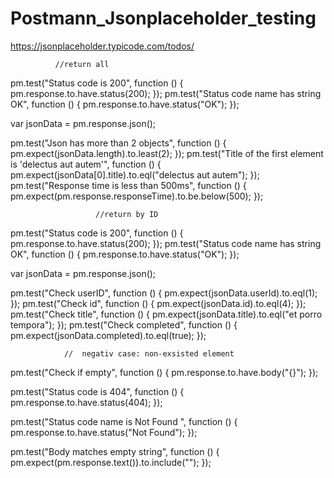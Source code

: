# Postmann_Jsonplaceholder_testing
https://jsonplaceholder.typicode.com/todos/

              //return all
pm.test("Status code is 200", function () {
    pm.response.to.have.status(200);
});
pm.test("Status code name has string OK", function () {
    pm.response.to.have.status("OK");
});

var jsonData = pm.response.json();

pm.test("Json has more than 2 objects", function () {
    pm.expect(jsonData.length).to.least(2);
});
pm.test("Title of the first element is 'delectus aut autem'", function () {
    pm.expect(jsonData[0].title).to.eql("delectus aut autem");
});
pm.test("Response time is less than 500ms", function () {
    pm.expect(pm.response.responseTime).to.be.below(500);
});

                       //return by ID
                       
pm.test("Status code is 200", function () {
    pm.response.to.have.status(200);
});
pm.test("Status code name has string OK", function () {
    pm.response.to.have.status("OK");
});


 var jsonData = pm.response.json();
 
pm.test("Check userID", function () {
   pm.expect(jsonData.userId).to.eql(1);
});
pm.test("Check id", function () {
   pm.expect(jsonData.id).to.eql(4);
});
pm.test("Check title", function () {
   pm.expect(jsonData.title).to.eql("et porro tempora");
});
pm.test("Check completed", function () {
   pm.expect(jsonData.completed).to.eql(true);
});

                   
                //  negativ case: non-exsisted element
                
pm.test("Check if empty", function () {
    pm.response.to.have.body("{}");
});

pm.test("Status code is 404", function () {
    pm.response.to.have.status(404);
});

pm.test("Status code name is Not Found ", function () {
    pm.response.to.have.status("Not Found");
});

pm.test("Body matches empty string", function () {
    pm.expect(pm.response.text()).to.include("");
});
